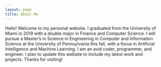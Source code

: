 ```yaml
---
layout: page
title: About Me
---
```


Hello! Welcome to my personal website. I graduated from the University of Miami in 2019 with a double major in Finance and Computer Science. I will pursue a Master’s in Science in Engineering in Computer and Information Science at the University of Pennsylvania this fall, with a focus in Artificial Intelligence and Machine Learning. I am an avid coder, programmer, and engineer. I plan to update this website to include my latest work and projects. Thanks for visiting! 
